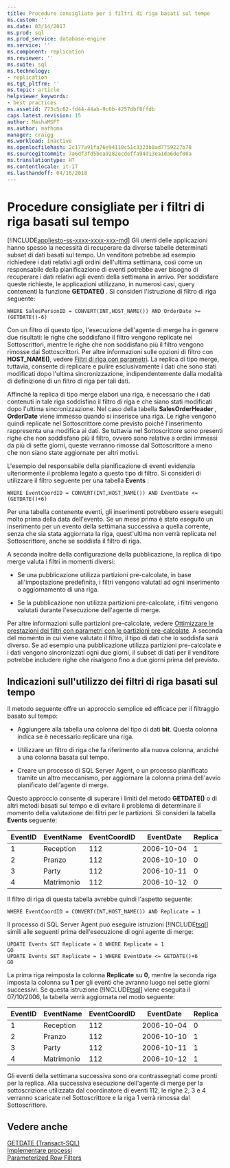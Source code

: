 ```yaml
---
title: Procedure consigliate per i filtri di riga basati sul tempo
ms.custom: ''
ms.date: 03/14/2017
ms.prod: sql
ms.prod_service: database-engine
ms.service: ''
ms.component: replication
ms.reviewer: ''
ms.suite: sql
ms.technology:
- replication
ms.tgt_pltfrm: ''
ms.topic: article
helpviewer_keywords:
- best practices
ms.assetid: 773c5c62-fd44-44ab-9c6b-4257dbf8ffdb
caps.latest.revision: 15
author: MashaMSFT
ms.author: mathoma
manager: craigg
ms.workload: Inactive
ms.openlocfilehash: 2c177a91fa76e94110c51c3323b8ad7759227b78
ms.sourcegitcommit: 7a6df3fd5bea9282ecdeffa94d13ea1da6def80a
ms.translationtype: HT
ms.contentlocale: it-IT
ms.lasthandoff: 04/16/2018
---
```

# <a name="best-practices-for-time-based-row-filters"></a>Procedure consigliate per i filtri di riga basati sul tempo
[!INCLUDE[appliesto-ss-xxxx-xxxx-xxx-md](../../../includes/appliesto-ss-xxxx-xxxx-xxx-md.md)]
  Gli utenti delle applicazioni hanno spesso la necessità di recuperare da diverse tabelle determinati subset di dati basati sul tempo. Un venditore potrebbe ad esempio richiedere i dati relativi agli ordini dell'ultima settimana, così come un responsabile della pianificazione di eventi potrebbe aver bisogno di recuperare i dati relativi agli eventi della settimana in arrivo. Per soddisfare queste richieste, le applicazioni utilizzano, in numerosi casi, query contenenti la funzione **GETDATE()** . Si consideri l'istruzione di filtro di riga seguente:  
  
```  
WHERE SalesPersonID = CONVERT(INT,HOST_NAME()) AND OrderDate >= (GETDATE()-6)  
```  
  
 Con un filtro di questo tipo, l'esecuzione dell'agente di merge ha in genere due risultati: le righe che soddisfano il filtro vengono replicate nei Sottoscrittori, mentre le righe che non soddisfano più il filtro vengono rimosse dai Sottoscrittori. Per altre informazioni sulle opzioni di filtro con **HOST_NAME()**, vedere [Filtri di riga con parametri](../../../relational-databases/replication/merge/parameterized-filters-parameterized-row-filters.md). La replica di tipo merge, tuttavia, consente di replicare e pulire esclusivamente i dati che sono stati modificati dopo l'ultima sincronizzazione, indipendentemente dalla modalità di definizione di un filtro di riga per tali dati.  
  
 Affinché la replica di tipo merge elabori una riga, è necessario che i dati contenuti in tale riga soddisfino il filtro di riga e che siano stati modificati dopo l'ultima sincronizzazione. Nel caso della tabella **SalesOrderHeader** , **OrderDate** viene immesso quando si inserisce una riga. Le righe vengono quindi replicate nel Sottoscrittore come previsto poiché l'inserimento rappresenta una modifica ai dati. Se tuttavia nel Sottoscrittore sono presenti righe che non soddisfano più il filtro, ovvero sono relative a ordini immessi da più di sette giorni, queste verranno rimosse dal Sottoscrittore a meno che non siano state aggiornate per altri motivi.  
  
 L'esempio del responsabile della pianificazione di eventi evidenzia ulteriormente il problema legato a questo tipo di filtro. Si consideri di utilizzare il filtro seguente per una tabella **Events** :  
  
```  
WHERE EventCoordID = CONVERT(INT,HOST_NAME()) AND EventDate <= (GETDATE()+6)  
```  
  
 Per una tabella contenente eventi, gli inserimenti potrebbero essere eseguiti molto prima della data dell'evento. Se un mese prima è stato eseguito un inserimento per un evento della settimana successiva a quella corrente, senza che sia stata aggiornata la riga, quest'ultima non verrà replicata nel Sottoscrittore, anche se soddisfa il filtro di riga.  
  
 A seconda inoltre della configurazione della pubblicazione, la replica di tipo merge valuta i filtri in momenti diversi:  
  
-   Se una pubblicazione utilizza partizioni pre-calcolate, in base all'impostazione predefinita, i filtri vengono valutati ad ogni inserimento o aggiornamento di una riga.  
  
-   Se la pubblicazione non utilizza partizioni pre-calcolate, i filtri vengono valutati durante l'esecuzione dell'agente di merge.  
  
 Per altre informazioni sulle partizioni pre-calcolate, vedere [Ottimizzare le prestazioni dei filtri con parametri con le partizioni pre-calcolate](../../../relational-databases/replication/merge/parameterized-filters-optimize-for-precomputed-partitions.md). A seconda del momento in cui viene valutato il filtro, il tipo di dati che lo soddisfa sarà diverso. Se ad esempio una pubblicazione utilizza partizioni pre-calcolate e i dati vengono sincronizzati ogni due giorni, il subset di dati per il venditore potrebbe includere righe che risalgono fino a due giorni prima del previsto.  
  
## <a name="recommendations-for-using-time-based-row-filters"></a>Indicazioni sull'utilizzo dei filtri di riga basati sul tempo  
 Il metodo seguente offre un approccio semplice ed efficace per il filtraggio basato sul tempo:  
  
-   Aggiungere alla tabella una colonna del tipo di dati **bit**. Questa colonna indica se è necessario replicare una riga.  
  
-   Utilizzare un filtro di riga che fa riferimento alla nuova colonna, anziché a una colonna basata sul tempo.  
  
-   Creare un processo di SQL Server Agent, o un processo pianificato tramite un altro meccanismo, per aggiornare la colonna prima dell'avvio pianificato dell'agente di merge.  
  
 Questo approccio consente di superare i limiti del metodo **GETDATE()** o di altri metodi basati sul tempo e di evitare il problema di determinare il momento della valutazione dei filtri per le partizioni. Si consideri la tabella **Events** seguente:  
  
|**EventID**|**EventName**|**EventCoordID**|**EventDate**|**Replica**|  
|-----------------|-------------------|----------------------|-------------------|-------------------|  
|1|Reception|112|2006-10-04|1|  
|2|Pranzo|112|2006-10-10|0|  
|3|Party|112|2006-10-11|0|  
|4|Matrimonio|112|2006-10-12|0|  
  
 Il filtro di riga di questa tabella avrebbe quindi l'aspetto seguente:  
  
```  
WHERE EventCoordID = CONVERT(INT,HOST_NAME()) AND Replicate = 1  
```  
  
 Il processo di SQL Server Agent può eseguire istruzioni [!INCLUDE[tsql](../../../includes/tsql-md.md)] simili alle seguenti prima dell'esecuzione di ogni agente di merge:  
  
```  
UPDATE Events SET Replicate = 0 WHERE Replicate = 1  
GO  
UPDATE Events SET Replicate = 1 WHERE EventDate <= GETDATE()+6  
GO  
```  
  
 La prima riga reimposta la colonna **Replicate** su **0**, mentre la seconda riga imposta la colonna su **1** per gli eventi che avranno luogo nei sette giorni successivi. Se questa istruzione [!INCLUDE[tsql](../../../includes/tsql-md.md)] viene eseguita il 07/10/2006, la tabella verrà aggiornata nel modo seguente:  
  
|**EventID**|**EventName**|**EventCoordID**|**EventDate**|**Replica**|  
|-----------------|-------------------|----------------------|-------------------|-------------------|  
|1|Reception|112|2006-10-04|0|  
|2|Pranzo|112|2006-10-10|1|  
|3|Party|112|2006-10-11|1|  
|4|Matrimonio|112|2006-10-12|1|  
  
 Gli eventi della settimana successiva sono ora contrassegnati come pronti per la replica. Alla successiva esecuzione dell'agente di merge per la sottoscrizione utilizzata dal coordinatore di eventi 112, le righe 2, 3 e 4 verranno scaricate nel Sottoscrittore e la riga 1 verrà rimossa dal Sottoscrittore.  
  
## <a name="see-also"></a>Vedere anche  
 [GETDATE &#40;Transact-SQL&#41;](../../../t-sql/functions/getdate-transact-sql.md)   
 [Implementare processi](http://msdn.microsoft.com/library/69e06724-25c7-4fb3-8a5b-3d4596f21756)   
 [Parameterized Row Filters](../../../relational-databases/replication/merge/parameterized-filters-parameterized-row-filters.md)  
  
  
